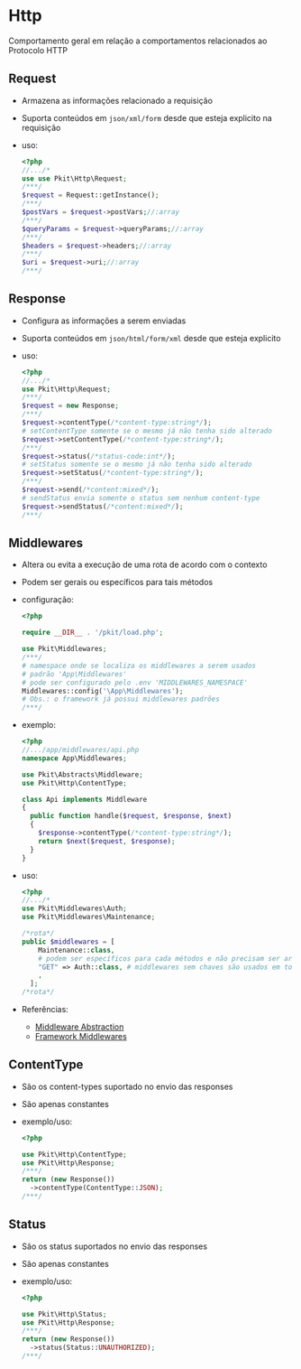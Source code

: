 # Http

Comportamento geral em relação a comportamentos relacionados ao Protocolo HTTP

## Request

- Armazena as informações relacionado a requisição
- Suporta conteúdos em `json/xml/form` desde que esteja explicito na requisição
- uso:

  ```php
  <?php
  //.../*
  use use Pkit\Http\Request;
  /***/
  $request = Request::getInstance();
  /***/
  $postVars = $request->postVars;//:array
  /***/
  $queryParams = $request->queryParams;//:array
  /***/
  $headers = $request->headers;//:array
  /***/
  $uri = $request->uri;//:array
  /***/
  ```

## Response

- Configura as informações a serem enviadas
- Suporta conteúdos em `json/html/form/xml` desde que esteja explicito
- uso:

  ```php
  <?php
  //.../*
  use Pkit\Http\Request;
  /***/
  $request = new Response;
  /***/
  $request->contentType(/*content-type:string*/);
  # setContentType somente se o mesmo já não tenha sido alterado
  $request->setContentType(/*content-type:string*/);
  /***/
  $request->status(/*status-code:int*/);
  # setStatus somente se o mesmo já não tenha sido alterado
  $request->setStatus(/*content-type:string*/);
  /***/
  $request->send(/*content:mixed*/);
  # sendStatus envia somente o status sem nenhum content-type
  $request->sendStatus(/*content:mixed*/);
  /***/
  ```

## Middlewares

- Altera ou evita a execução de uma rota de acordo com o contexto
- Podem ser gerais ou específicos para tais métodos
- configuração:

  ```php
  <?php

  require __DIR__ . '/pkit/load.php';

  use Pkit\Middlewares;
  /***/
  # namespace onde se localiza os middlewares a serem usados
  # padrão 'App\Middlewares'
  # pode ser configurado pelo .env 'MIDDLEWARES_NAMESPACE'
  Middlewares::config('\App\Middlewares');
  # Obs.: o framework já possui middlewares padrões
  /***/
  ```

- exemplo:

  ```php
  <?php
  //.../app/middlewares/api.php
  namespace App\Middlewares;

  use Pkit\Abstracts\Middleware;
  use Pkit\Http\ContentType;

  class Api implements Middleware
  {
    public function handle($request, $response, $next)
    {
      $response->contentType(/*content-type:string*/);
      return $next($request, $response);
    }
  }

  ```

- uso:

  ```php
  <?php
  //.../*
  use Pkit\Middlewares\Auth;
  use Pkit\Middlewares\Maintenance;

  /*rota*/
  public $middlewares = [
      Maintenance::class,
      # podem ser específicos para cada métodos e não precisam ser arrays
      "GET" => Auth::class, # middlewares sem chaves são usados em todos o métodos
      ,
    ];
  /*rota*/
  ```

- Referências:
  - [Middleware Abstraction](../abstracts/Abstracts.md)
  - [Framework Middlewares](../middlewares/Middlewares.md)

## ContentType

- São os content-types suportado no envio das responses
- São apenas constantes
- exemplo/uso:

  ```php
  <?php

  use Pkit\Http\ContentType;
  use PKit\Http\Response;
  /***/
  return (new Response())
    ->contentType(ContentType::JSON);
  /***/
  ```

## Status

- São os status suportados no envio das responses
- São apenas constantes
- exemplo/uso:

  ```php
  <?php

  use Pkit\Http\Status;
  use PKit\Http\Response;
  /***/
  return (new Response())
    ->status(Status::UNAUTHORIZED);
  /***/
  ```

